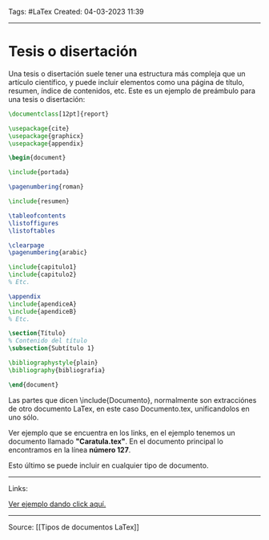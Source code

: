 Tags: #LaTex 
Created: 04-03-2023 11:39 

--- 

# Tesis o disertación

Una tesis o disertación suele tener una estructura más compleja que un artículo científico, y puede incluir elementos como una página de título, resumen, índice de contenidos, etc. Este es un ejemplo de preámbulo para una tesis o disertación:

```Latex
\documentclass[12pt]{report}

\usepackage{cite}
\usepackage{graphicx}
\usepackage{appendix}

\begin{document}

\include{portada}

\pagenumbering{roman}

\include{resumen}

\tableofcontents
\listoffigures
\listoftables

\clearpage
\pagenumbering{arabic}

\include{capitulo1}
\include{capitulo2}
% Etc.

\appendix
\include{apendiceA}
\include{apendiceB}
% Etc.

\section{Título} 
% Contenido del título 
\subsection{Subtítulo 1}

\bibliographystyle{plain}
\bibliography{bibliografia}

\end{document}

```

Las partes que dicen \include{Documento}, normalmente son extracciónes de otro documento LaTex, en este caso Documento.tex, unificandolos en uno sólo.

Ver ejemplo que se encuentra en los links, en el ejemplo tenemos un documento llamado **"Caratula.tex"**. En el documento principal lo encontramos en la línea **número 127**.

Esto último se puede incluir en cualquier tipo de documento.

--- 

Links: 

[Ver ejemplo dando click aquí.](https://es.overleaf.com/read/nmyxwdnrgfcg)

--- 

Source: [[Tipos de documentos LaTex]]